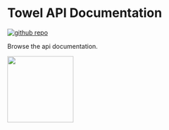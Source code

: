 # Towel API Documentation

<a href="https://github.com/ZacharyPatten/Towel" alt="Github Repository"><img alt="github repo" src="https://img.shields.io/badge/github-repo-%2324292e?logo=github" title="Go To Github Repo" alt="Github Repository"></a>

Browse the api documentation.

<img src="https://github.com/ZacharyPatten/Towel/blob/main/.github/Resources/Logo.svg?raw=true" height="150">
